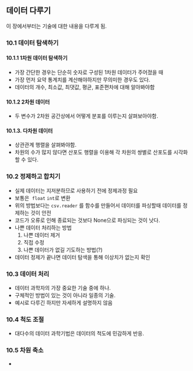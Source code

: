 ## 데이터 다루기
이 장에서부터는 기술에 대한 내용을 다루게 됨.

### 10.1 데이터 탐색하기
#### 10.1.1 1차원 데이터 탐색하기
* 가장 간단한 경우는 단순히 숫자로 구성된 1차원 데이터가 주어졌을 때
* 가장 먼저 요약 통계치를 계산해야하지만 무의미한 경우도 있다.
* 데이터의 개수, 최소값, 최댓값, 평균, 표준편차에 대해 알아봐야함

#### 10.1.2 2차원 데이터
* 두 변수가 2차원 공간상에서 어떻게 분포를 이루는지 살펴보아야함.

#### 10.1.3. 다차원 데이터
* 상관관계 행렬을 살펴봐야함.
* 차원의 수가 많지 않다면 산포도 행렬을 이용해 각 차원의 쌍별로 산포도를 시각화 할 수 있다.

### 10.2 정제하고 합치기
* 실제 데이터는 지저분하므로 사용하기 전에 정제과정 필요
* 보통은  `float` `int`로 변환
* 위의 방법보다는 `csv.reader` 를 함수를 만들어서 데이터를 파싱할때 데이터를 정제하는 것이 안전
* 코드가 오류로 인해 종료되는 것보다 None으로 파싱되는 것이 낫다.
* 나쁜 데이터 처리하는 방법
  1. 나쁜 데이터 제거
  2. 직접 수정
  3. 나쁜 데이터가 없길 기도하는 방법(?)
* 데이터 정제가 끝나면 데이터 탐색을 통해 이상치가 없는지 확인
    
### 10.3 데이터 처리
* 데이터 과학자의 가장 중요한 기술 중에 하나.
* 구체적인 방법이 있는 것이 아니라 일종의 기술.
* 예시로 다루긴 하지만 자세하게 설명하지 않음

### 10.4 척도 조절
* 대다수의 데이터 과학기법은 데이터의 척도에 민감하게 반응.

### 10.5 차원 축소
* 
